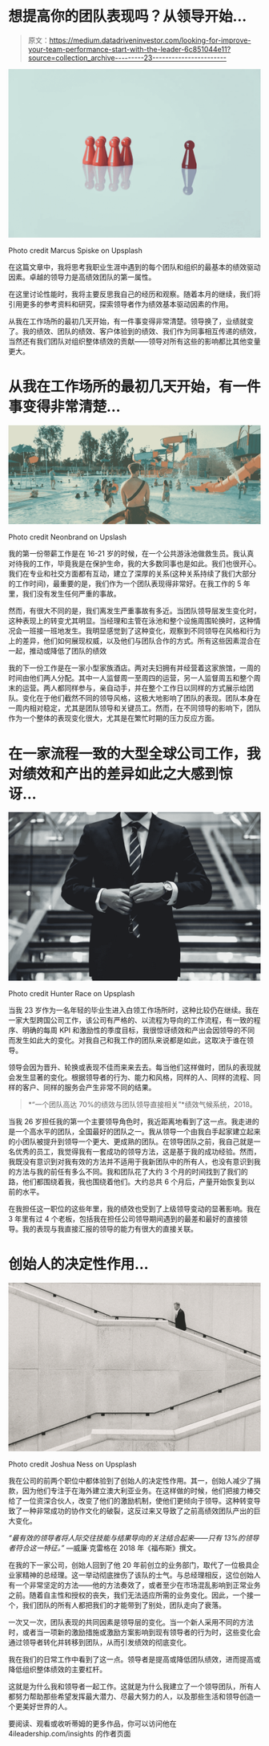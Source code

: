 # 想提高你的团队表现吗？从领导开始…

> 原文：<https://medium.datadriveninvestor.com/looking-for-improve-your-team-performance-start-with-the-leader-6c851044e11?source=collection_archive---------23----------------------->

![](img/79a1fdaf0cde37aca21ae1a388047992.png)

Photo credit Marcus Spiske on Upsplash

在这篇文章中，我将思考我职业生涯中遇到的每个团队和组织的最基本的绩效驱动因素。卓越的领导力是高绩效团队的第一属性。

在这里讨论性能时，我将主要反思我自己的经历和观察。随着本月的继续，我们将引用更多的参考资料和研究，探索领导者作为绩效基本驱动因素的作用。

从我在工作场所的最初几天开始，有一件事变得非常清楚。领导换了，业绩就变了。我的绩效、团队的绩效、客户体验到的绩效、我们作为同事相互传递的绩效，当然还有我们团队对组织整体绩效的贡献——领导对所有这些的影响都比其他变量更大。

# 从我在工作场所的最初几天开始，有一件事变得非常清楚…

![](img/19f50651cd50a02f82b132d8ce5aabd3.png)

Photo credit Neonbrand on Upslash

我的第一份带薪工作是在 16-21 岁的时候，在一个公共游泳池做救生员。我认真对待我的工作，毕竟我是在保护生命，我的大多数同事也是如此。我们也很开心。我们在专业和社交方面都有互动，建立了深厚的关系(这种关系持续了我们大部分的工作时间)，最重要的是，我们作为一个团队表现得非常好。在我工作的 5 年里，我们没有发生任何严重的事故。

然而，有很大不同的是，我们离发生严重事故有多近。当团队领导层发生变化时，这种表现上的转变尤其明显。当经理和主管在泳池和整个设施周围轮换时，这种情况会一班接一班地发生。我明显感觉到了这种变化，观察到不同领导在风格和行为上的差异，他们如何展现权威，以及他们与团队合作的方式。所有这些因素混合在一起，推动或降低了团队的绩效

我的下一份工作是在一家小型家族酒店。两对夫妇拥有并经营着这家旅馆，一周的时间由他们两人分配。其中一人监督周一至周四的运营，另一人监督周五和整个周末的运营。两人都同样参与，亲自动手，并在整个工作日以同样的方式展示给团队。变化在于他们截然不同的领导风格，这极大地影响了团队的表现。团队本身在一周内相对稳定，尤其是团队领导和关键员工。然而，在不同领导的影响下，团队作为一个整体的表现变化很大，尤其是在繁忙时期的压力反应方面。

# 在一家流程一致的大型全球公司工作，我对绩效和产出的差异如此之大感到惊讶…

![](img/ae3f2fec2d98331c9b4e2f65e36e6ed4.png)

Photo credit Hunter Race on Upsplash

当我 23 岁作为一名年轻的毕业生进入白领工作场所时，这种比较仍在继续。我在一家大型跨国公司工作，该公司有严格的、以流程为导向的工作流程，有一致的程序、明确的每周 KPI 和激励性的季度目标，我很惊讶绩效和产出会因领导的不同而发生如此大的变化。对我自己和我工作的团队来说都是如此，这取决于谁在领导。

领导会因为晋升、轮换或表现不佳而来来去去。每当他们这样做时，团队的表现就会发生显著的变化。根据领导者的行为、能力和风格，同样的人、同样的流程、同样的客户、同样的服务会产生非常不同的结果。

> *“一个团队高达 70%的绩效与团队领导直接相关”*绩效气候系统，2018。

当我 26 岁担任我的第一个主要领导角色时，我近距离地看到了这一点。我走进的是一个高水平的团队，全国最好的团队之一。我从领导一个由我白手起家建立起来的小团队被提升到领导一个更大、更成熟的团队。在领导团队之前，我自己就是一名优秀的员工，我觉得我有一套成功的领导方法，这是基于我的成功经验。然而，我既没有意识到对我有效的方法并不适用于我新团队中的所有人，也没有意识到我的方法与我的前任有多么不同。我和团队花了大约 3 个月的时间找到了我们的路，他们都围绕着我，我也围绕着他们。大约总共 6 个月后，产量开始恢复到以前的水平。

在我担任这一职位的这些年里，我的绩效也受到了上级领导变动的显著影响。我在 3 年里有过 4 个老板，包括我在担任公司领导期间遇到的最差和最好的直接领导。我的表现与我直接汇报的领导的能力有很大的直接关联。

# 创始人的决定性作用…

![](img/2965d6681a1b5080157501c20efbfd5c.png)

Photo credit Joshua Ness on Upsplash

我在公司的前两个职位中都体验到了创始人的决定性作用。其一，创始人减少了捐款，因为他们专注于在海外建立澳大利亚业务。在这样做的时候，他们把接力棒交给了一位资深合伙人，改变了他们的激励机制，使他们更倾向于领导。这种转变导致了一种非常成功的协作文化的破裂，这反过来又导致了之前高绩效团队产出的巨大变化。

*“最有效的领导者将人际交往技能与结果导向的关注结合起来——只有 13%的领导者符合这一特征。”* —威廉·克雷格在 2018 年《福布斯》撰文。

在我的下一家公司，创始人回到了他 20 年前创立的业务部门，取代了一位极具企业家精神的总经理。这一举动彻底挫伤了该队的士气。与总经理相反，这位创始人有一个非常坚定的方法——他的方法奏效了，或者至少在市场混乱影响到正常业务之前。随着自主性和授权的丧失，我们无法适应所需的业务变化。因此，一个接一个，我们团队的所有人都把我们的才能带到了别处，团队走向了衰落。

一次又一次，团队表现的共同因素是领导层的变化。当一个新人采用不同的方法时，或者当一项新的激励措施或激励方案影响到现有领导者的行为时，这些变化会通过领导者转化并转移到团队，从而引发绩效的彻底变化。

我在我们的日常工作中看到了这一点。领导者是提高或降低团队绩效，进而提高或降低组织整体绩效的主要杠杆。

这就是为什么我和领导者一起工作。这就是为什么我建立了一个领导团队，所有人都努力帮助那些希望发挥最大潜力、尽最大努力的人，以及那些生活和领导创造一个更美好世界的人。

要阅读、观看或收听蒂姆的更多作品，你可以访问他在 4ileadership.com/insights 的作者页面